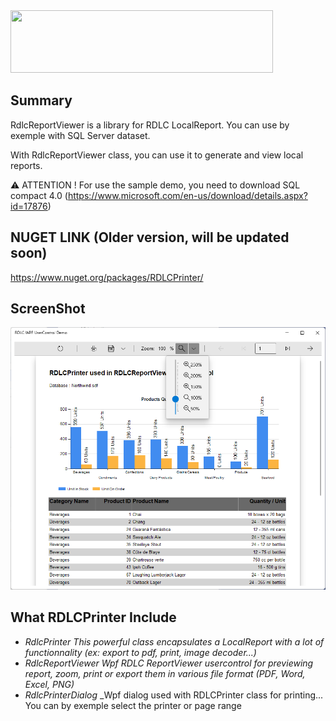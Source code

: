 <img src="Logo.png?raw=true" width="420" height="100" />

## Summary

RdlcReportViewer is a library for RDLC LocalReport. You can use by exemple with SQL Server dataset.

With RdlcReportViewer class, you can use it to generate and view local reports. 


⚠ ATTENTION ! For use the sample demo, you need to download SQL compact 4.0 (https://www.microsoft.com/en-us/download/details.aspx?id=17876)

## NUGET LINK (Older version, will be updated soon)
https://www.nuget.org/packages/RDLCPrinter/

## ScreenShot
![example](RDLCPrinterDemo.png?raw=true)

## What RDLCPrinter Include
* *RdlcPrinter* _This powerful class encapsulates a LocalReport with a lot of functionnality (ex: export to pdf, print, image decoder...)_
* *RdlcReportViewer* _Wpf RDLC ReportViewer usercontrol for previewing report, zoom, print or export them in various file format (PDF, Word, Excel, PNG)_
* *RdlcPrinterDialog* _Wpf dialog used with RDLCPrinter class for printing... You can by exemple select the printer or page range

